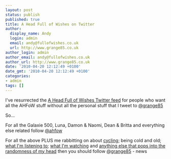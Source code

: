 ```yaml
---
layout: post
status: publish
published: true
title: A Head Full of Wishes on Twitter
author:
  display_name: Andy
  login: admin
  email: andy@fullofwishes.co.uk
  url: http://www.grange85.co.uk
author_login: admin
author_email: andy@fullofwishes.co.uk
author_url: http://www.grange85.co.uk
date: '2010-04-20 12:12:49 +0100'
date_gmt: '2010-04-20 12:12:49 +0100'
categories:
- admin
tags: []
---
```

<div>I&#39;ve resurrected the <a href="http://twitter.com/ahfow">A Head Full of Wishes Twitter feed</a> for people who want all the AHFoW stuff without all the personal stuff that I tweet to <a href="http://twitter.com/grange85">@grange85</a>
<p /> So...
<p />For all the Galaxie 500, Luna, Damon & Naomi, Dean & Britta and everything else related follow <a href="http://twitter.com/ahfow">@ahfow</a>
<p />For all the above PLUS me rabbitting on about <a href="http://twitter.com/grange85/status/11356416984">cycling</a>; being cold and old; <a href="http://twitter.com/grange85/status/12507171477">what I&#39;m listening to</a>; <a href="http://twitter.com/grange85/statuses/12415564401">what I&#39;m watching</a> and <a href="http://twitter.com/grange85/status/11747066792">anything else that pops into the randomness of my head</a> then you should follow <a href="http://twitter.com/grange85">@grange85</a>
- news
</p></div>
